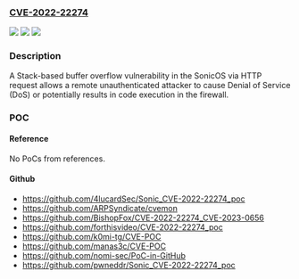 ### [CVE-2022-22274](https://cve.mitre.org/cgi-bin/cvename.cgi?name=CVE-2022-22274)
![](https://img.shields.io/static/v1?label=Product&message=SonicOS&color=blue)
![](https://img.shields.io/static/v1?label=Version&message=n%2Fa&color=blue)
![](https://img.shields.io/static/v1?label=Vulnerability&message=CWE-121%3A%20Stack-based%20Buffer%20Overflow&color=brighgreen)

### Description

A Stack-based buffer overflow vulnerability in the SonicOS via HTTP request allows a remote unauthenticated attacker to cause Denial of Service (DoS) or potentially results in code execution in the firewall.

### POC

#### Reference
No PoCs from references.

#### Github
- https://github.com/4lucardSec/Sonic_CVE-2022-22274_poc
- https://github.com/ARPSyndicate/cvemon
- https://github.com/BishopFox/CVE-2022-22274_CVE-2023-0656
- https://github.com/forthisvideo/CVE-2022-22274_poc
- https://github.com/k0mi-tg/CVE-POC
- https://github.com/manas3c/CVE-POC
- https://github.com/nomi-sec/PoC-in-GitHub
- https://github.com/pwneddr/Sonic_CVE-2022-22274_poc


